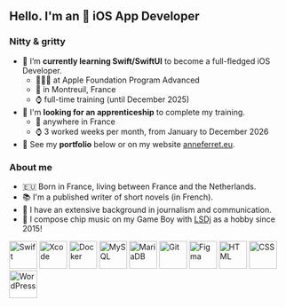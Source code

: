 ## Hello. I'm an  iOS App Developer

### Nitty & gritty
- 🌱 I’m **currently learning Swift/SwiftUI** to become a full-fledged iOS Developer.
  - 👩🏻‍💻 at Apple Foundation Program Advanced
  - 📍 in Montreuil, France
  - ⌚️ full-time training (until December 2025)
- 👀 I'm **looking for an apprenticeship** to complete my training.
  - 📍 anywhere in France
  - ⌚️ 3 worked weeks per month, from January to December 2026
- 💼 See my **portfolio** below or on my website [anneferret.eu](https://anneferret.eu).
 
### About me
- 🇪🇺 Born in France, living between France and the Netherlands.
- 📚 I'm a published writer of short novels (in French).
- 📝 I have an extensive background in journalism and communication.
- 👾 I compose chip music on my Game Boy with [LSDj](https://www.littlesounddj.com/lsd/index.php) as a hobby since 2015!

<img width="50" src="https://github.com/user-attachments/assets/c9f2a168-6309-41bb-82af-80a9f0cf9148" alt="Swift" title="Swift"/> <img width="50" src="https://github.com/user-attachments/assets/8ae90611-e0d1-4970-92f7-f6fd17063bbf" alt="Xcode" title="Xcode"/> <img width="50" src="https://github.com/user-attachments/assets/bb9b8560-8504-4ce4-9425-13faa30e0db9" alt="Docker" title="Docker"/> <img width="50" src="https://github.com/user-attachments/assets/8c69a48c-4114-475f-8f39-92c63afa557f" alt="MySQL" title="MySQL"/> <img width="50" src="https://github.com/user-attachments/assets/6d1618ac-eee0-43db-8cff-d3578bb271a6" alt="MariaDB" title="MariaDB"/> <img width="50" src="https://github.com/user-attachments/assets/f51b0d23-2f49-4d38-88f1-0c530760a129" alt="Git" title="Git"/> <img width="50" src="https://github.com/user-attachments/assets/94d419ca-00cb-4875-b224-796670de91ff" alt="Figma" title="Figma"/> <img width="50" src="https://github.com/user-attachments/assets/6f196d28-2a1c-439a-bdbc-d8041d0d7f86" alt="HTML" title="HTML"/> <img width="50" src="https://github.com/user-attachments/assets/e98c2792-6ccc-4805-bb0a-ce4bc1cac168" alt="CSS" title="CSS"/> <img width="50" src="https://github.com/user-attachments/assets/2ac3e73b-3264-4cb0-b564-d9f9bd1fc2e2" alt="WordPress" title="WordPress"/>
